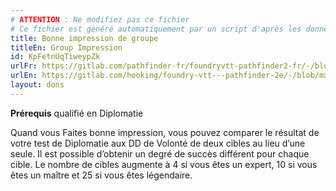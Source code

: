 ```yaml
---
# ATTENTION : Ne modifiez pas ce fichier
# Ce fichier est généré automatiquement par un script d'après les données du module Foundry VTT officiel et de sa traduction
title: Bonne impression de groupe
titleEn: Group Impression
id: KpFetnUqTiweypZk
urlFr: https://gitlab.com/pathfinder-fr/foundryvtt-pathfinder2-fr/-/blob/master/data/feats/KpFetnUqTiweypZk.htm
urlEn: https://gitlab.com/hooking/foundry-vtt---pathfinder-2e/-/blob/master/packs/data/feats.db/group-impression.json
layout: dons
---
```

**Prérequis** qualifié en Diplomatie

Quand vous Faites bonne impression, vous pouvez comparer le résultat de votre test de Diplomatie aux DD de Volonté de deux cibles au lieu d’une seule. Il est possible d’obtenir un degré de succès différent pour chaque cible. Le nombre de cibles augmente à 4 si vous êtes un expert, 10 si vous êtes un maître et 25 si vous êtes légendaire.

